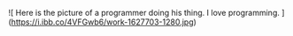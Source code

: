 ![ Here is the picture of a programmer doing his thing. I love programming. ] (https://i.ibb.co/4VFGwb6/work-1627703-1280.jpg)
